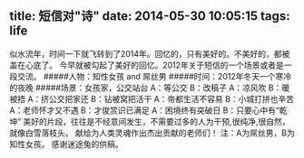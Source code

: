 title: 短信对"诗"
date: 2014-05-30 10:05:15
tags: life
---
似水流年，时间一下就飞转到了2014年。回忆的，只有美好的。不美好的，都被盖在心底了。
今早就被勾起了美好的回忆。2012年关于短信的一个场景或者是一段交流。
#####人物：知性女孩 and 屌丝男
#####时间：2012年冬天一个寒冷的夜晚
#####场景：女孩家，公交站台
    A：等公交
    B：改稿子
    A：凉风吹
    B：暖被捂
    A：挤公交把家还
    B：钻被窝把活干
    A：帝都生活不容易
    B：小城打拼也辛苦
    A：老师怀才又不遇
    B：才俊赏识已满足
    A：困境终有突破日
    B：只要心中有“乾坤”
美好的片段，往往是不经意间发生，不需要过多的人为干预,很纯净,很自然，就像白雪落枝头。
献给为人类灵魂作出杰出贡献的老师们！
注：A为屌丝男，B为知性女孩。
感谢迷途兔的供稿。

